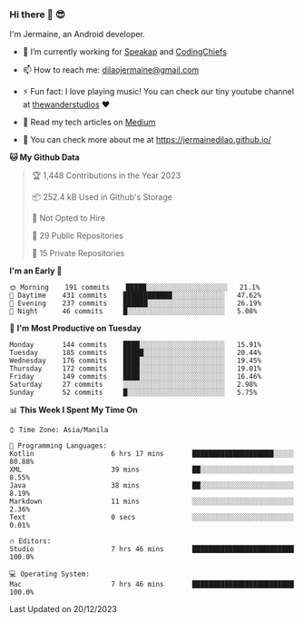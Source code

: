 ### Hi there 👋 😎
I'm Jermaine, an Android developer.

- 🔭 I’m currently working for [Speakap](https://www.speakap.com/) and [CodingChiefs](https://codingchiefs.com/en/)

- 📫 How to reach me: dilaojermaine@gmail.com

- ⚡ Fun fact: I love playing music! You can check our tiny youtube channel at [thewanderstudios](https://www.youtube.com/thewanderstudios) ♥️

- 📖 Read my tech articles on [Medium](https://jermainedilao.medium.com/)

- 👀 You can check more about me at https://jermainedilao.github.io/

<!--
**jermainedilao/jermainedilao** is a ✨ _special_ ✨ repository because its `README.md` (this file) appears on your GitHub profile.

Here are some ideas to get you started:

- 🔭 I’m currently working on ...
- 🌱 I’m currently learning ...
- 👯 I’m looking to collaborate on ...
- 🤔 I’m looking for help with ...
- 💬 Ask me about ...
- 📫 How to reach me: ...
- 😄 Pronouns: ...
- ⚡ Fun fact: ...
-->

<!--START_SECTION:waka-->
**🐱 My Github Data** 

> 🏆 1,448 Contributions in the Year 2023
 > 
> 📦 252.4 kB Used in Github's Storage 
 > 
> 🚫 Not Opted to Hire
 > 
> 📜 29 Public Repositories 
 > 
> 🔑 15 Private Repositories  
 > 
**I'm an Early 🐤** 

```text
🌞 Morning    191 commits    █████░░░░░░░░░░░░░░░░░░░░   21.1% 
🌆 Daytime    431 commits    ████████████░░░░░░░░░░░░░   47.62% 
🌃 Evening    237 commits    ██████░░░░░░░░░░░░░░░░░░░   26.19% 
🌙 Night      46 commits     █░░░░░░░░░░░░░░░░░░░░░░░░   5.08%

```
📅 **I'm Most Productive on Tuesday** 

```text
Monday       144 commits    ████░░░░░░░░░░░░░░░░░░░░░   15.91% 
Tuesday      185 commits    █████░░░░░░░░░░░░░░░░░░░░   20.44% 
Wednesday    176 commits    ████░░░░░░░░░░░░░░░░░░░░░   19.45% 
Thursday     172 commits    ████░░░░░░░░░░░░░░░░░░░░░   19.01% 
Friday       149 commits    ████░░░░░░░░░░░░░░░░░░░░░   16.46% 
Saturday     27 commits     ░░░░░░░░░░░░░░░░░░░░░░░░░   2.98% 
Sunday       52 commits     █░░░░░░░░░░░░░░░░░░░░░░░░   5.75%

```


📊 **This Week I Spent My Time On** 

```text
⌚︎ Time Zone: Asia/Manila

💬 Programming Languages: 
Kotlin                   6 hrs 17 mins       ████████████████████░░░░░   80.88% 
XML                      39 mins             ██░░░░░░░░░░░░░░░░░░░░░░░   8.55% 
Java                     38 mins             ██░░░░░░░░░░░░░░░░░░░░░░░   8.19% 
Markdown                 11 mins             ░░░░░░░░░░░░░░░░░░░░░░░░░   2.36% 
Text                     0 secs              ░░░░░░░░░░░░░░░░░░░░░░░░░   0.01%

🔥 Editors: 
Studio                   7 hrs 46 mins       █████████████████████████   100.0%

💻 Operating System: 
Mac                      7 hrs 46 mins       █████████████████████████   100.0%

```


 Last Updated on 20/12/2023
<!--END_SECTION:waka-->
